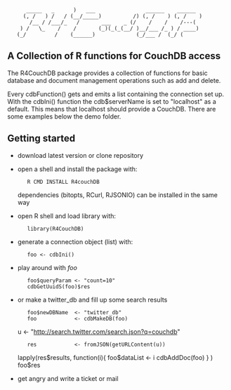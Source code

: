 
          _____   _      )   ___                ______    ______   
         (, /   ) /   / (__/_____)          /) (, /    ) (, /    ) 
           /__ / /___/_   /       ___    _ (/    /    /    /---(   
        ) /   \_    /    /       (_)(_(_(__/ )__/___ /_ ) / ____)  
       (_/         /    (______)             (_/___ /  (_/ (       
                                                                      
      



## A Collection of R functions for CouchDB access

The R4CouchDB package provides a collection of functions for
basic database and document management operations such as add  and
delete. 

Every cdbFunction() gets and emits a list containing the
connection set up.
With the cdbIni() function the cdb$serverName is set to
"localhost" as a default. This means that localhost should
provide a CouchDB. There are some examples below the demo folder.

## Getting started

* download latest version or clone repository
* open a shell and install the package with:
      
         R CMD INSTALL R4couchDB
  
  dependencies (bitopts, RCurl, RJSONIO) can be 
  installed in the same way
* open R shell and load library with:

         library(R4CouchDB)

* generate a connection object (list) with:

         foo <- cdbIni()

* play around with _foo_

         foo$queryParam <- "count=10"
         cdbGetUuidS(foo)$res

* or make a twitter_db and fill up some search results  

         foo$newDBName  <- "twitter_db"
         foo            <- cdbMakeDB(foo)

	 u              <- "http://search.twitter.com/search.json?q=couchdb"

         res            <- fromJSON(getURLContent(u))
	 lapply(res$results, 
                function(i){
                    foo$dataList <- i
                    cdbAddDoc(foo)
                            }
                )
         foo$res

* get angry and write a ticket or mail
